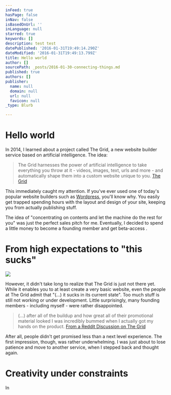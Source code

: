 ```yaml
---
inFeed: true
hasPage: false
inNav: false
isBasedOnUrl: ''
inLanguage: null
starred: true
keywords: []
description: test test
datePublished: '2016-01-31T19:49:14.290Z'
dateModified: '2016-01-31T19:49:13.799Z'
title: Hello world
author: []
sourcePath: _posts/2016-01-30-connecting-things.md
published: true
authors: []
publisher:
  name: null
  domain: null
  url: null
  favicon: null
_type: Blurb

---
```

# Hello world

In 2014, I learned about a project called The Grid,  a new website builder service based on artificial intelligence. The idea:

> The Grid harnesses the power of artificial intelligence to take everything you throw at it - videos, images, text, urls and more - and automatically shape them into a custom website unique to you. [The Grid][0]

This immediately caught my attention. If you've ever used one of today's popular website builders such as [Wordpress][1], you'll know why. You easily get trapped spending hours with the layout and design of your site, keeping you from actually publishing stuff.

The idea of "concentrating on contents and let the machine do the rest for you" was just the perfect sales pitch for me. Eventually, I decided to spend a little money to become a founding member and get beta-access .

# From high expectations to "this sucks"
![](https://s3-us-west-2.amazonaws.com/the-grid-img/p/8d376a5e989814738f47839e3ca5f942b47d2063.gif)

However, it didn't take long to realize that The Grid is just not there yet. While it enables you to at least create a very basic website, even the people at The Grid admit that "(...) it sucks in its current state". Too much stuff is still not working or under development. Little surprisingly, many founding members - including myself - were rather disappointed. 
> 
> (...) after all of the buildup and how great all of their promotional material looked I was incredibly bummed when I actually got my hands on the product. [From a Reddit Discussion on The Grid][2]

After all, people didn't get promised less than a next level experience. The first impression, though, was rather underwhelming. I was just about to lose patience and move to another service, when I stepped back and thought again.

# Creativity under constraints

In 

[0]: www.thegrid.io
[1]: www.wordpress.org
[2]: https://www.reddit.com/r/theGrid_io/comments/40gza2/anyone_else_a_little_disappointed/